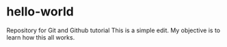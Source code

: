 # hello-world
Repository for Git and Github tutorial
This is a simple edit. My objective is to learn how this all works.

